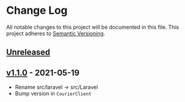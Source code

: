# Change Log

All notable changes to this project will be documented in this file.
This project adheres to [Semantic Versioning](http://semver.org/).

## [Unreleased][unreleased]

## [v1.1.0] - 2021-05-19

- Rename src/laravel -> src/Laravel
- Bump version in `CourierClient`

[unreleased]: https://github.com/trycourier/courier-node/compare/v1.1.0...HEAD
[v1.1.0]: https://github.com/trycourier/courier-node/compare/v1.0.0...v1.1.0
